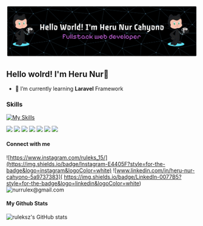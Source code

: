 ![](img/github-header-banner.png)

## Hello wolrd! I'm Heru Nur👋

<!--
**ruleksz/ruleksz** is a ✨ _special_ ✨ repository because its `README.md` (this file) appears on your GitHub profile.

Here are some ideas to get you started:

- 🔭 I’m currently working on ...
- 🌱 I’m currently learning ...
- 👯 I’m looking to collaborate on ...
- 🤔 I’m looking for help with ...
- 💬 Ask me about ...
- 📫 How to reach me: ...
- 😄 Pronouns: ...
- ⚡ Fun fact: ...
-->

- 🌱 I’m currently learning **Laravel** Framework




### Skills


[![My Skills](https://skillicons.dev/icons?i=html,css,js,php,laravel,react,tailwind,nodejs,npm,&perline=6)](https://skillicons.dev)

<img src="https://img.shields.io/badge/HTML5-E34F26?style=for-the-badge&logo=html5&logoColor=white" />

<img src="https://img.shields.io/badge/CSS3-1572B6?style=for-the-badge&logo=css3&logoColor=white" />
<img src="https://img.shields.io/badge/JavaScript-323330?style=for-the-badge&logo=javascript&logoColor=F7DF1E" />
<img src="https://img.shields.io/badge/Tailwind_CSS-38B2AC?style=for-the-badge&logo=tailwind-css&logoColor=white" />
<img src="https://img.shields.io/badge/React-20232A?style=for-the-badge&logo=react&logoColor=61DAFB" />
<img src="https://img.shields.io/badge/Node%20js-339933?style=for-the-badge&logo=nodedotjs&logoColor=white" />
<img src="https://img.shields.io/badge/Laravel-FF2D20?style=for-the-badge&logo=laravel&logoColor=white" />

#### Connect with me

![https://www.instagram.com/ruleks_15/](https://img.shields.io/badge/Instagram-E4405F?style=for-the-badge&logo=instagram&logoColor=white)
![www.linkedin.com/in/heru-nur-cahyono-5a9737383](    https://img.shields.io/badge/LinkedIn-0077B5?style=for-the-badge&logo=linkedin&logoColor=white)
![nurrulex@gmail.com](https://img.shields.io/badge/Gmail-D14836?style=for-the-badge&logo=gmail&logoColor=white)


#### My Github Stats


![ruleksz's GitHub stats](https://github-readme-stats.vercel.app/api?username=ruleksz&show=reviews,discussions_started,discussions_answered,prs_merged,prs_merged_percentage&show_icons=true&theme=neon)